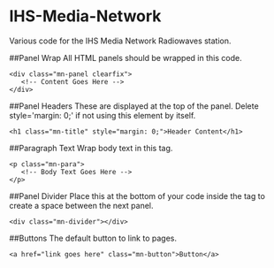 IHS-Media-Network
=================

Various code for the IHS Media Network Radiowaves station.

##Panel Wrap
All HTML panels should be wrapped in this code.

```
<div class="mn-panel clearfix">
   <!-- Content Goes Here -->
</div>
```


##Panel Headers
These are displayed at the top of the panel. Delete style='margin: 0;' if not using this element by itself.

```
<h1 class="mn-title" style="margin: 0;">Header Content</h1>
```


##Paragraph Text
Wrap body text in this tag.

```
<p class="mn-para">
   <!-- Body Text Goes Here -->
</p>
```


##Panel Divider
Place this at the bottom of your code inside the </div> tag to create a space between the next panel.

```
<div class="mn-divider"></div>
```


##Buttons
The default button to link to pages.

```
<a href="link goes here" class="mn-button">Button</a>
```